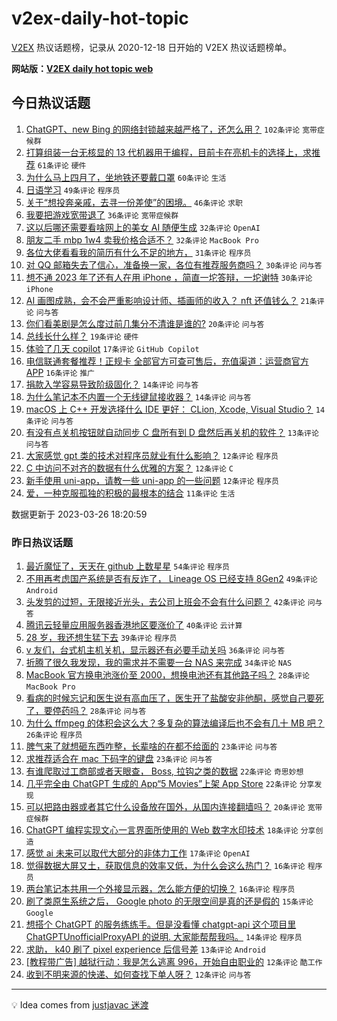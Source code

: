 # v2ex-daily-hot-topic

[V2EX](https://www.v2ex.com/) 热议话题榜，记录从 2020-12-18 日开始的 V2EX 热议话题榜单。

**网站版：[V2EX daily hot topic web](https://boojack.github.io/v2ex-daily-hot-topic-web/)**

## 今日热议话题

<!-- TODAY BEGIN -->

1. [ChatGPT、new Bing 的网络封锁越来越严格了，还怎么用？](https://www.v2ex.com/t/927207) `102条评论` `宽带症候群`
1. [打算组装一台无核显的 13 代机器用于编程，目前卡在亮机卡的选择上，求推荐](https://www.v2ex.com/t/927251) `61条评论` `硬件`
1. [为什么马上四月了，坐地铁还要戴口罩](https://www.v2ex.com/t/927226) `60条评论` `生活`
1. [日语学习](https://www.v2ex.com/t/927221) `49条评论` `程序员`
1. [关于“想投奔亲戚，去寻一份差使”的困境。](https://www.v2ex.com/t/927252) `46条评论` `求职`
1. [我要把游戏宽带退了](https://www.v2ex.com/t/927210) `36条评论` `宽带症候群`
1. [这以后哪还需要看啥网上的美女 AI 随便生成](https://www.v2ex.com/t/927232) `32条评论` `OpenAI`
1. [朋友二手 mbp 1w4 卖我价格合适不？](https://www.v2ex.com/t/927233) `32条评论` `MacBook Pro`
1. [各位大佬看看我的简历有什么不足的地方，](https://www.v2ex.com/t/927280) `31条评论` `程序员`
1. [对 QQ 邮箱失去了信心，准备换一家，各位有推荐服务商吗？](https://www.v2ex.com/t/927213) `30条评论` `问与答`
1. [想不通 2023 年了还有人在用 iPhone ，简直一坨答辩，一坨谢特](https://www.v2ex.com/t/927240) `30条评论` `iPhone`
1. [AI 画图成熟，会不会严重影响设计师、插画师的收入？ nft 还值钱么？](https://www.v2ex.com/t/927269) `21条评论` `问与答`
1. [你们看美剧是怎么度过前几集分不清谁是谁的?](https://www.v2ex.com/t/927321) `20条评论` `问与答`
1. [总线长什么样？](https://www.v2ex.com/t/927253) `19条评论` `硬件`
1. [体验了几天 copilot](https://www.v2ex.com/t/927313) `17条评论` `GitHub Copilot`
1. [电信联通套餐推荐！正规卡 全部官方可查可售后，充值渠道：运营商官方 APP](https://www.v2ex.com/t/927290) `16条评论` `推广`
1. [捐款入学容易导致阶级固化？](https://www.v2ex.com/t/927367) `14条评论` `问与答`
1. [为什么笔记本不内置一个无线键鼠接收器？](https://www.v2ex.com/t/927262) `14条评论` `问与答`
1. [macOS 上 C++ 开发选择什么 IDE 更好： CLion, Xcode, Visual Studio？](https://www.v2ex.com/t/927241) `14条评论` `问与答`
1. [有没有点关机按钮就自动同步 C 盘所有到 D 盘然后再关机的软件？](https://www.v2ex.com/t/927212) `13条评论` `问与答`
1. [大家感觉 gpt 类的技术对程序员就业有什么影响？](https://www.v2ex.com/t/927350) `12条评论` `程序员`
1. [C 中访问不对齐的数据有什么优雅的方案？](https://www.v2ex.com/t/927247) `12条评论` `C`
1. [新手使用 uni-app，请教一些 uni-app 的一些问题](https://www.v2ex.com/t/927209) `12条评论` `程序员`
1. [爱，一种克服孤独的积极的最根本的结合](https://www.v2ex.com/t/927357) `11条评论` `生活`

数据更新于 2023-03-26 18:20:59

<!-- TODAY END -->

### 昨日热议话题

<!-- YESTERDAY BEGIN -->

1. [最近魔怔了，天天在 github 上数星星](https://www.v2ex.com/t/927016) `54条评论` `程序员`
1. [不用再考虑国产系统是否有反诈了， Lineage OS 已经支持 8Gen2](https://www.v2ex.com/t/927087) `49条评论` `Android`
1. [头发剪的过短，无限接近光头，去公司上班会不会有什么问题？](https://www.v2ex.com/t/927075) `42条评论` `问与答`
1. [腾讯云轻量应用服务器香港地区要涨价了](https://www.v2ex.com/t/927116) `40条评论` `云计算`
1. [28 岁，我还想生猛下去](https://www.v2ex.com/t/927096) `39条评论` `程序员`
1. [v 友们，台式机主机关机，显示器还有必要手动关吗](https://www.v2ex.com/t/927059) `36条评论` `问与答`
1. [折腾了很久我发现，我的需求并不需要一台 NAS 来完成](https://www.v2ex.com/t/927088) `34条评论` `NAS`
1. [MacBook 官方换电池涨价至 2000，想换电池还有其他路子吗？](https://www.v2ex.com/t/927055) `28条评论` `MacBook Pro`
1. [看病的时候忘记和医生说有高血压了，医生开了盐酸安非他酮，感觉自己要死了，要停药吗？](https://www.v2ex.com/t/927130) `28条评论` `问与答`
1. [为什么 ffmpeg 的体积会这么大？多复杂的算法编译后也不会有几十 MB 吧？](https://www.v2ex.com/t/927148) `26条评论` `程序员`
1. [脾气来了就想砸东西咋整，长辈啥的在都不给面的](https://www.v2ex.com/t/927190) `23条评论` `问与答`
1. [求推荐适合在 mac 下码字的键盘](https://www.v2ex.com/t/927076) `23条评论` `问与答`
1. [有谁爬取过工商部或者天眼查， Boss, 拉钩之类的数据](https://www.v2ex.com/t/927163) `22条评论` `奇思妙想`
1. [几乎完全由 ChatGPT 生成的 App“5 Movies”上架 App Store](https://www.v2ex.com/t/927018) `22条评论` `分享发现`
1. [可以把路由器或者其它什么设备放在国外，从国内连接翻墙吗？](https://www.v2ex.com/t/927183) `20条评论` `宽带症候群`
1. [ChatGPT 编程实现文心一言界面所使用的 Web 数字水印技术](https://www.v2ex.com/t/927165) `18条评论` `分享创造`
1. [感觉 ai 未来可以取代大部分的非体力工作](https://www.v2ex.com/t/927129) `17条评论` `OpenAI`
1. [觉得数据大屏又土，获取信息的效率又低，为什么会这么热门？](https://www.v2ex.com/t/927179) `16条评论` `程序员`
1. [两台笔记本共用一个外接显示器，怎么能方便的切换？](https://www.v2ex.com/t/927091) `16条评论` `程序员`
1. [刷了类原生系统之后， Google photo 的无限空间是真的还是假的](https://www.v2ex.com/t/927154) `15条评论` `Google`
1. [想搭个 ChatGPT 的服务练练手。但是没看懂 chatgpt-api 这个项目里 ChatGPTUnofficialProxyAPI 的说明. 大家能帮帮我吗。](https://www.v2ex.com/t/927108) `14条评论` `程序员`
1. [求助， k40 刷了 pixel experience 后信号差](https://www.v2ex.com/t/927028) `13条评论` `Android`
1. [[教程带广告] 越狱行动：我是怎么逃离 996，开始自由职业的](https://www.v2ex.com/t/927067) `12条评论` `酷工作`
1. [收到不明来源的快递、如何查找下单人呀？](https://www.v2ex.com/t/927014) `12条评论` `问与答`

<!-- YESTERDAY END -->

---

💡 Idea comes from [justjavac 迷渡](https://github.com/justjavac/)
